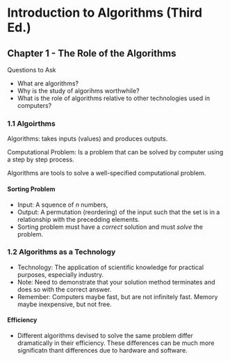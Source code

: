 # Introduction to Algorithms (Third Ed.)
## Chapter 1 - The Role of the Algorithms

Questions to Ask
- What are algorithms?
- Why is the study of algorihms worthwhile?
- What is the role of algorithms relative to other technologies used in computers?

### 1.1 Algoirthms
Algorithms: takes inputs (values) and produces outputs.

Computational Problem: Is a problem that can be solved by computer using a step by step process.

Algorithms are tools to solve a well-specified computational problem.

#### Sorting Problem
- Input: A squence of *n* numbers, 
- Output: A permutation (reordering) of the input such that the set is in a relationship with the precedding elements.
- Sorting problem must have a *correct* solution and must *solve* the problem.

### 1.2 Algorithms as a Technology
- Technology: The application of scientific knowledge for practical purposes, especially industry.
- Note: Need to demonstrate that your solution method terminates and does so with the correct answer.
- Remember: Computers maybe fast, but are not infinitely fast. Memory maybe inexpensive, but not free.

#### Efficiency
- Different algorithms devised to solve the same problem differ dramatically in their efficiency. These differences can be much more significatn thant differences due to hardware and software.